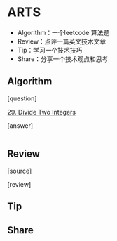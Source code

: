 # ARTS
- Algorithm：一个leetcode 算法题
- Review：点评一篇英文技术文章
- Tip：学习一个技术技巧
- Share：分享一个技术观点和思考

## Algorithm

[question]

[29. Divide Two Integers](https://leetcode.com/problems/divide-two-integers/)




[answer]

```cpp


```


## Review

[source]



[review]



## Tip




## Share


